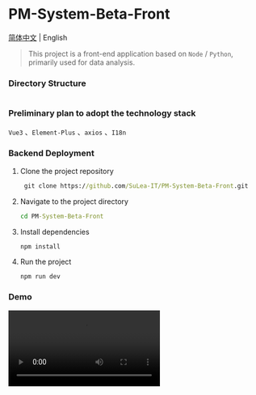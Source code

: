# PM-System-Beta-Front

[简体中文](https://github.com/SuLea-IT/PM-System-Beta-Front/blob/main/README.zh-CN.md) | English

> This project is a front-end application based on `Node` / `Python`, primarily used for data analysis.

### Directory Structure

```bash

```

### Preliminary plan to adopt the technology stack

 `Vue3` 、`Element-Plus` 、`axios` 、`I18n`

### Backend Deployment

1. Clone the project repository

   ```cmd
    git clone https://github.com/SuLea-IT/PM-System-Beta-Front.git
   ```

2. Navigate to the project directory

   ```cmd
   cd PM-System-Beta-Front
   ```

3. Install dependencies

   ```
   npm install
   ```

4. Run the project

   ```cmd
   npm run dev
   ```

### Demo
<video src="https://github.com/user-attachments/assets/b67ca8df-6243-4a21-87c8-6222c29e9d39" controls="controls" style="max-width: 100%;">
</video>